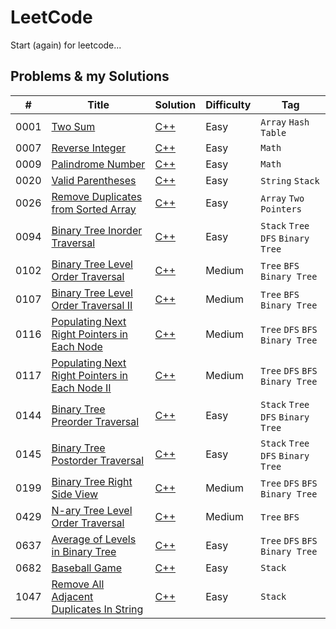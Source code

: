 # LeetCode
Start (again) for leetcode...
## Problems & my Solutions

| #    | Title                                                                                                                           | Solution                                                                                                              | Difficulty | Tag                                |
|------|---------------------------------------------------------------------------------------------------------------------------------|-----------------------------------------------------------------------------------------------------------------------|------------|------------------------------------|
| 0001 | [Two Sum](https://leetcode.com/problems/two-sum/)                                                                               | [C++](https://github.com/jinchengKuang/leetcode/blob/main/cpp/0001_Two_Sum.cpp)                                       | Easy       | `Array` `Hash Table`               |
| 0007 | [Reverse Integer](https://leetcode.com/problems/reverse-integer/)                                                               | [C++](https://github.com/jinchengKuang/leetcode/blob/main/cpp/0007_Reverse_Integer.cpp)                               | Easy       | `Math`                             |
| 0009 | [Palindrome Number](https://leetcode.com/problems/palindrome-number/)                                                           | [C++](https://github.com/jinchengKuang/leetcode/blob/main/cpp/0009_Palindrome_Number.cpp)                             | Easy       | `Math`                             |
| 0020 | [Valid Parentheses](https://leetcode.com/problems/valid-parentheses/)                                                           | [C++](https://github.com/jinchengKuang/leetcode/blob/main/cpp/0020_Valid_Parentheses.cpp)                             | Easy       | `String` `Stack`                   |
| 0026 | [Remove Duplicates from Sorted Array](https://leetcode.com/problems/remove-duplicates-from-sorted-array/)                       | [C++](https://github.com/jinchengKuang/leetcode/blob/main/cpp/0026_Remove_Duplicates_from_Sorted_Array.cpp)           | Easy       | `Array` `Two Pointers`             |
| 0094 | [Binary Tree Inorder Traversal](https://leetcode.com/problems/binary-tree-inorder-traversal/)                                   | [C++](https://github.com/jinchengKuang/leetcode/blob/main/cpp/0094_Binary_Tree_Inorder_Traversal.cpp)                 | Easy       | `Stack` `Tree` `DFS` `Binary Tree` |
| 0102 | [Binary Tree Level Order Traversal](https://leetcode.com/problems/binary-tree-level-order-traversal/)                           | [C++](https://github.com/jinchengKuang/leetcode/blob/main/cpp/102_Binary_Tree_Level_Order_Traversal.cpp)              | Medium     | `Tree` `BFS` `Binary Tree`         |
| 0107 | [Binary Tree Level Order Traversal II](https://leetcode.com/problems/binary-tree-level-order-traversal-ii/)                     | [C++](https://github.com/jinchengKuang/leetcode/blob/main/cpp/0107_Binary_Tree_Level_Order_Traversal_2.cpp)           | Medium     | `Tree` `BFS` `Binary Tree`         |
| 0116 | [Populating Next Right Pointers in Each Node](https://leetcode.com/problems/populating-next-right-pointers-in-each-node/)       | [C++](https://github.com/jinchengKuang/leetcode/blob/main/cpp/0116_Populating_Next_Right_Pointers_In_Each_Node.cpp)   | Medium     | `Tree` `DFS` `BFS` `Binary Tree`   |
| 0117 | [Populating Next Right Pointers in Each Node II](https://leetcode.com/problems/populating-next-right-pointers-in-each-node-ii/) | [C++](https://github.com/jinchengKuang/leetcode/blob/main/cpp/0117_Populating_Next_Right_Pointers_In_Each_Node_2.cpp) | Medium     | `Tree` `DFS` `BFS` `Binary Tree`   |
| 0144 | [Binary Tree Preorder Traversal](https://leetcode.com/problems/binary-tree-preorder-traversal/)                                 | [C++](https://github.com/jinchengKuang/leetcode/blob/main/cpp/0144_Binary_Tree_Preorder_Traversal.cpp)                | Easy       | `Stack` `Tree` `DFS` `Binary Tree` |
| 0145 | [Binary Tree Postorder Traversal](https://leetcode.com/problems/binary-tree-postorder-traversal/)                               | [C++](https://github.com/jinchengKuang/leetcode/blob/main/cpp/0145_Binary_Tree_Postorder_Traversal.cpp)               | Easy       | `Stack` `Tree` `DFS` `Binary Tree` |
| 0199 | [Binary Tree Right Side View](https://leetcode.com/problems/binary-tree-right-side-view/)                                       | [C++](https://github.com/jinchengKuang/leetcode/blob/main/cpp/0199_Binary_Tree_Right_Side_View.cpp)                   | Medium     | `Tree` `DFS` `BFS` `Binary Tree`   |
| 0429 | [N-ary Tree Level Order Traversal](https://leetcode.com/problems/n-ary-tree-level-order-traversal/)                             | [C++](https://github.com/jinchengKuang/leetcode/blob/main/cpp/0429_N-ary_Tree_Level_Order_Traversal.cpp)              | Medium     | `Tree` `BFS`                       |
| 0637 | [Average of Levels in Binary Tree](https://leetcode.com/problems/average-of-levels-in-binary-tree/)                             | [C++](https://github.com/jinchengKuang/leetcode/blob/main/cpp/0637_Average_Of_Levels_In_Binary_Tree.cpp)              | Easy       | `Tree` `DFS` `BFS` `Binary Tree`   |
| 0682 | [Baseball Game](https://leetcode.com/problems/baseball-game/)                                                                   | [C++](https://github.com/jinchengKuang/leetcode/blob/main/cpp/0682_Baseball_Game.cpp)                                 | Easy       | `Stack`                            |
| 1047 | [Remove All Adjacent Duplicates In String](https://leetcode.com/problems/remove-all-adjacent-duplicates-in-string/)             | [C++](https://github.com/jinchengKuang/leetcode/blob/main/cpp/1047_Remove_All_Adjacent_Duplicates_In_String.cpp)      | Easy       | `Stack`                            |


